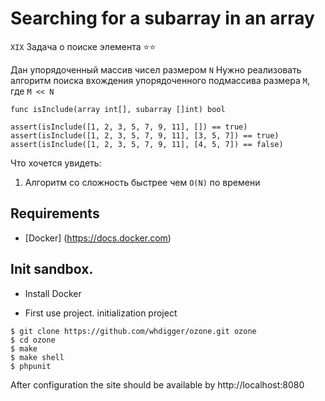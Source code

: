 # Searching for a subarray in an array

`XIX` Задача о поиске элемента ⭐⭐

Дан упорядоченный массив чисел размером `N`
Нужно реализовать алгоритм поиска вхождения упорядоченного подмассива размера `M`, где `M << N`

```
func isInclude(array int[], subarray []int) bool

assert(isInclude([1, 2, 3, 5, 7, 9, 11], []) == true) 
assert(isInclude([1, 2, 3, 5, 7, 9, 11], [3, 5, 7]) == true) 
assert(isInclude([1, 2, 3, 5, 7, 9, 11], [4, 5, 7]) == false) 
``` 

Что хочется увидеть:
1. Алгоритм со сложность быстрее чем `O(N)` по времени

## Requirements

- [Docker] (https://docs.docker.com)

## Init sandbox.

- Install Docker

- First use project. initialization project
```shell
$ git clone https://github.com/whdigger/ozone.git ozone
$ cd ozone
$ make
$ make shell
$ phpunit
```

After configuration the site should be available by http://localhost:8080 